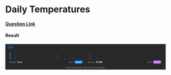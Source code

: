 # Daily Temperatures

#### [Question Link](https://leetcode.com/problems/daily-temperatures/)

#### Result
![result](Result.png)